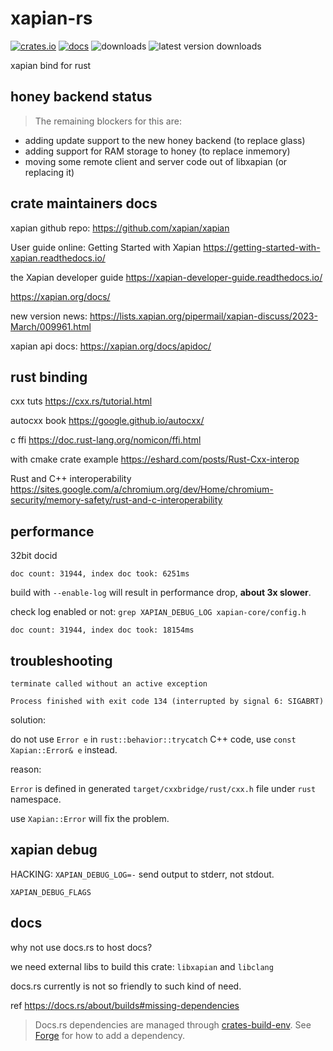 # xapian-rs

[![crates.io](https://badgen.net/crates/v/xapian)](https://crates.io/crates/xapian)
[![docs](https://badgen.net/static/docs/passing/green?icon=github)](https://ttys3.github.io/xapian-rs/xapian/)
![downloads](https://badgen.net/crates/d/xapian)
![latest version downloads](https://badgen.net/crates/dl/xapian)

xapian bind for rust

## honey backend status

> The remaining blockers for this are:

* adding update support to the new honey backend (to replace glass)
* adding support for RAM storage to honey (to replace inmemory)
* moving some remote client and server code out of libxapian (or
  replacing it)

## crate maintainers docs

xapian github repo: https://github.com/xapian/xapian

User guide online: Getting Started with Xapian https://getting-started-with-xapian.readthedocs.io/

the Xapian developer guide https://xapian-developer-guide.readthedocs.io/

https://xapian.org/docs/

new version news: https://lists.xapian.org/pipermail/xapian-discuss/2023-March/009961.html

xapian api docs: https://xapian.org/docs/apidoc/

## rust binding

cxx tuts https://cxx.rs/tutorial.html

autocxx book https://google.github.io/autocxx/


c ffi https://doc.rust-lang.org/nomicon/ffi.html

with cmake crate example https://eshard.com/posts/Rust-Cxx-interop

Rust and C++ interoperability https://sites.google.com/a/chromium.org/dev/Home/chromium-security/memory-safety/rust-and-c-interoperability

## performance

32bit docid

```
doc count: 31944, index doc took: 6251ms
```

build with `--enable-log` will result in performance drop, **about 3x slower**.

check log enabled or not: `grep XAPIAN_DEBUG_LOG xapian-core/config.h`

```
doc count: 31944, index doc took: 18154ms
```

## troubleshooting

```
terminate called without an active exception

Process finished with exit code 134 (interrupted by signal 6: SIGABRT)
```

solution:

do not use  `Error e` in `rust::behavior::trycatch` C++ code, use `const Xapian::Error& e` instead.

reason:

`Error` is defined in generated `target/cxxbridge/rust/cxx.h` file under `rust` namespace.

use `Xapian::Error` will fix the problem.

## xapian debug

HACKING: `XAPIAN_DEBUG_LOG=-` send output to stderr, not stdout.

`XAPIAN_DEBUG_FLAGS`

## docs

why not use docs.rs to host docs?

we need external libs to build this crate: `libxapian` and `libclang`

docs.rs currently is not so friendly to such kind of need.

ref https://docs.rs/about/builds#missing-dependencies

> Docs.rs dependencies are managed through [crates-build-env](https://github.com/rust-lang/crates-build-env).
> See [Forge](https://forge.rust-lang.org/docs-rs/add-dependencies.html) for how to add a dependency.


